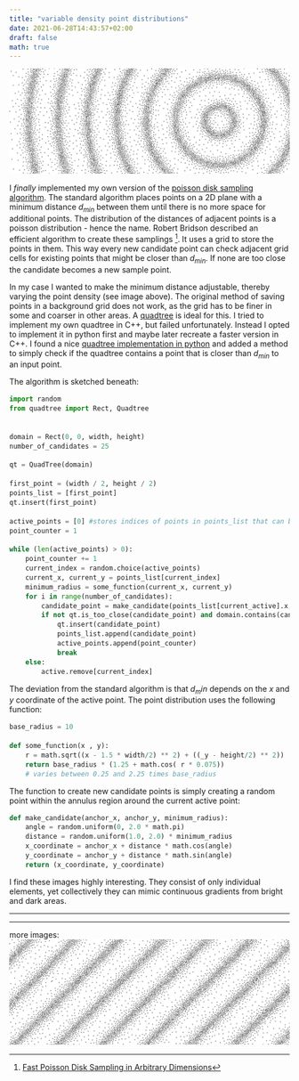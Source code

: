 ```yaml
---
title: "variable density point distributions"
date: 2021-06-28T14:43:57+02:00
draft: false
math: true
---
```


![a distribution of dots](/img/points_wave.svg)

I *finally* implemented my own version of the [poisson disk sampling algorithm](https://en.wikipedia.org/wiki/Supersampling#Poisson_disk). The standard algorithm places points on a 2D plane with a minimum distance $d_{min}$ between them until there is no more space for additional points. The distribution of the distances of adjacent points is a poisson distribution - hence the name. Robert Bridson described an efficient algorithm to create these samplings [^1]. It uses a grid to store the points in them. This way every new candidate point can check adjacent grid cells for existing points that might be closer than $d_{min}$. If none are too close the candidate becomes a new sample point.
 
In my case I wanted to make the minimum distance adjustable, thereby varying the point density (see image above). The original method of saving points in a background grid does not work, as the grid has to be finer in some and coarser in other areas. A [quadtree](https://en.wikipedia.org/wiki/Quadtree) is ideal for this. I tried to implement my own quadtree in C++, but failed unfortunately. Instead I opted to implement it in python first and maybe later recreate a faster version in C++. I found a nice [quadtree implementation in python](https://scipython.com/blog/quadtrees-2-implementation-in-python/) and added a method to simply check if the quadtree contains a point that is closer than $d_{min}$ to an input point.

The algorithm is sketched beneath:

```python
import random
from quadtree import Rect, Quadtree


domain = Rect(0, 0, width, height)
number_of_candidates = 25

qt = QuadTree(domain)

first_point = (width / 2, height / 2)
points_list = [first_point]
qt.insert(first_point)

active_points = [0] #stores indices of points in points_list that can be used to spawn new points near to them
point_counter = 1

while (len(active_points) > 0):
    point_counter += 1
    current_index = random.choice(active_points)
    current_x, current_y = points_list[current_index]
    minimum_radius = some_function(current_x, current_y)
    for i in range(number_of_candidates):
        candidate_point = make_candidate(points_list[current_active].x, points_list[current_active].y , minimum_radius)
        if not qt.is_too_close(candidate_point) and domain.contains(candidate_point):
            qt.insert(candidate_point)
            points_list.append(candidate_point)
            active_points.append(point_counter)
            break
    else:
        active.remove[current_index]

```

The deviation from the standard algorithm is that $d_min$ depends on the $x$ and $y$ coordinate of the active point. The point distribution uses the following function:
```python
base_radius = 10

def some_function(x , y):
	r = math.sqrt((x - 1.5 * width/2) ** 2) + ((_y - height/2) ** 2))
	return base_radius * (1.25 + math.cos( r * 0.075))
    # varies between 0.25 and 2.25 times base_radius
```

The function to create new candidate points is simply creating a random point within the annulus region around the current active point:
```python
def make_candidate(anchor_x, anchor_y, minimum_radius):
    angle = random.uniform(0, 2.0 * math.pi)
    distance = random.uniform(1.0, 2.0) * minimum_radius
    x_coordinate = anchor_x + distance * math.cos(angle)
    y_coordinate = anchor_y + distance * math.sin(angle) 
    return (x_coordinate, y_coordinate)
```

I find these images highly interesting. They consist of only individual elements, yet collectively they can mimic continuous gradients from bright and dark areas.

---
[^1]: [Fast Poisson Disk Sampling in Arbitrary Dimensions](https://www.cct.lsu.edu/~fharhad/ganbatte/siggraph2007/CD2/content/sketches/0250.pdf)

---
more images:
![a distribution of dots](/img/points_wave_diagonal.svg)